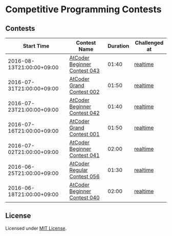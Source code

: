 # Competitive Programming Contests
## Contests

| Start Time | Contest Name | Duration | Challenged at |
| --- | --- | --- | --- |
| 2016-08-13T21:00:00+09:00 | [AtCoder Beginner Contest 043](https://abc043.contest.atcoder.jp/) | 01:40 | [realtime](./abc043) |
| 2016-07-31T21:00:00+09:00 | [AtCoder Grand Contest 002](https://agc002.contest.atcoder.jp/) | 01:50 | [realtime](./agc002) |
| 2016-07-23T21:00:00+09:00 | [AtCoder Beginner Contest 042](https://abc042.contest.atcoder.jp/) | 01:40 | [realtime](./abc042) |
| 2016-07-16T21:00:00+09:00 | [AtCoder Grand Contest 001](https://agc001.contest.atcoder.jp/) | 01:50 | [realtime](./agc001) |
| 2016-07-02T21:00:00+09:00 | [AtCoder Beginner Contest 041](https://abc041.contest.atcoder.jp/) | 02:00 | [realtime](./abc041) |
| 2016-06-25T21:00:00+09:00 | [AtCoder Regular Contest 056](http://arc056.contest.atcoder.jp/) | 01:30 | [realtime](./arc056) |
| 2016-06-18T21:00:00+09:00 | [AtCoder Beginner Contest 040](https://abc040.contest.atcoder.jp/) | 02:00 | [realtime](./abc040) |

## License
Licensed under [MIT License](https://izumin.mit-license.org/2016).
